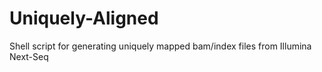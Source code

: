 # Uniquely-Aligned
Shell script for generating uniquely mapped bam/index files from Illumina Next-Seq
